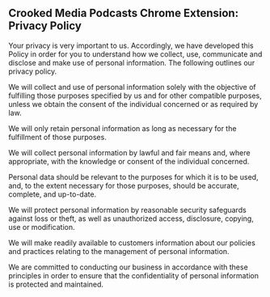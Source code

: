 ## Crooked Media Podcasts Chrome Extension: Privacy Policy

Your privacy is very important to us. Accordingly, we have developed this Policy
in order for you to understand how we collect, use, communicate and disclose and
make use of personal information. The following outlines our privacy policy.

We will collect and use of personal information solely with the objective of
fulfilling those purposes specified by us and for other compatible purposes,
unless we obtain the consent of the individual concerned or as required by law.

We will only retain personal information as long as necessary for the
fulfillment of those purposes.

We will collect personal information by lawful and fair means and, where
appropriate, with the knowledge or consent of the individual concerned.

Personal data should be relevant to the purposes for which it is to be used,
and, to the extent necessary for those purposes, should be accurate, complete,
and up-to-date.

We will protect personal information by reasonable security safeguards against
loss or theft, as well as unauthorized access, disclosure, copying, use or
modification.

We will make readily available to customers information about our policies and
practices relating to the management of personal information.

We are committed to conducting our business in accordance with these principles
in order to ensure that the confidentiality of personal information is protected
and maintained.

